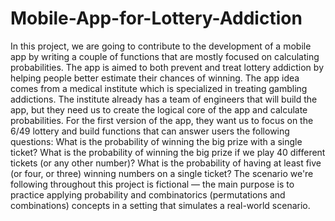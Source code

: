 # Mobile-App-for-Lottery-Addiction
In this project, we are going to contribute to the development of a mobile app by writing a couple of functions that are mostly focused on calculating probabilities. The app is aimed to both prevent and treat lottery addiction by helping people better estimate their chances of winning.  The app idea comes from a medical institute which is specialized in treating gambling addictions. The institute already has a team of engineers that will build the app, but they need us to create the logical core of the app and calculate probabilities. For the first version of the app, they want us to focus on the 6/49 lottery and build functions that can answer users the following questions:  What is the probability of winning the big prize with a single ticket? What is the probability of winning the big prize if we play 40 different tickets (or any other number)? What is the probability of having at least five (or four, or three) winning numbers on a single ticket? The scenario we're following throughout this project is fictional — the main purpose is to practice applying probability and combinatorics (permutations and combinations) concepts in a setting that simulates a real-world scenario.
